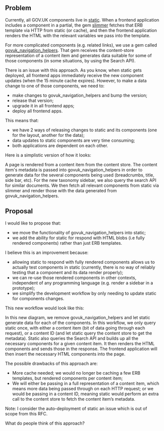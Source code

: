 ## Problem

Currently, all GOV.UK components live in [static](https://github.com/alphagov/static). When a frontend application includes a component in a partial, the gem [slimmer](https://github.com/alphagov/slimmer) fetches that ERB template via HTTP from static (or cache), and then the frontend application renders the HTML with the relevant variables we pass into the template.

For more complicated components (e.g. related links), we use a gem called [govuk\_navigation\_helpers](https://github.com/alphagov/govuk_navigation_helpers). That gem receives the&nbsp;content-store representation of a content item and generates data suitable for some of those components (in some situations, by using the Search API).

There is an issue with this approach. As you know,&nbsp;when static gets deployed, all frontend apps immediately receive the new component updates (when the 15 minute&nbsp;cache expires). However, to make a data change to one of those components, we need to:

- make changes to&nbsp;govuk\_navigation\_helpers and&nbsp;bump the version;
- release that version;
- upgrade it in all frontend apps;
- deploy all frontend apps.

This means that:&nbsp;

- we have 2 ways of releasing changes to static and its components (one for the layout, another for the data);
- data updates to static components&nbsp;are very time consuming;
- both applications are dependent on each other.

Here is a simplistic version of how it looks:&nbsp;

A page is rendered from a content item from the content store. The content item's metadata is passed into govuk\_navigation\_helpers in order to generate data for the several components being used (breadcrumbs, title, side bar, etc). For the new taxonomy sidebar, we also query the search API for similar documents. We then fetch all relevant components from static via slimmer and render those with the data generated from govuk\_navigation\_helpers.

## Proposal

I would like to propose that:&nbsp;

- we move the functionality of govuk\_navigation\_helpers into static;
- we add the ability for static&nbsp;for respond with HTML blobs (i.e fully rendered components) rather than just ERB templates.

I believe this is an improvement because:&nbsp;

- allowing static to respond with fully rendered components allows us to actually test components in static (currently, there is no way of reliably testing that a component and its data render properly);
- we can re-use those rendered components in other contexts, independent of any programming&nbsp;language (e.g. render a sidebar in a prototype);
- we simplify the development workflow by&nbsp;only needing to update static for components changes.

This new workflow would look like this:

In this new diagram, we remove govuk\_navigation\_helpers and let static generate data for each of the components. In this workflow, we only query static once, with either a content item (bit of data going through each request), or a content ID (and let static query the content store to get the metadata). Static also queries the Search API and builds up all the necessary components for a given content item. It then renders the HTML components and sends those in the response. The frontend application will then insert the necessary HTML components into the page.

The possible drawbacks of this approach are:&nbsp;

- More cache needed; we would no longer be caching a few ERB templates, but rendered components&nbsp;per content item;
- We will either be passing in a full representation of a content item, which means more data being passed through on each HTTP request; or we would be passing in a content ID, meaning static would perform an extra call to the content store to fetch the content item’s metadata.  
  

Note:&nbsp;I consider the auto-deployment of static an issue which is out of scope from this RFC.

What do people think of this approach?

